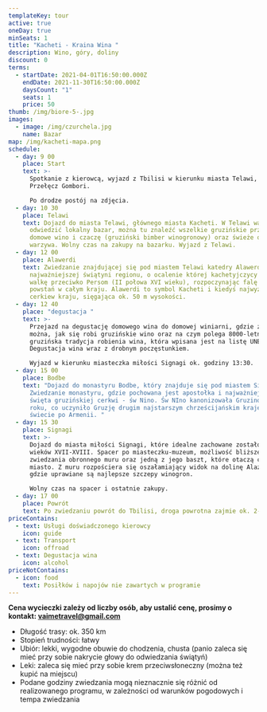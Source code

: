 ```yaml
---
templateKey: tour
active: true
oneDay: true
minSeats: 1
title: "Kacheti - Kraina Wina "
description: Wino, góry, doliny
discount: 0
terms:
  - startDate: 2021-04-01T16:50:00.000Z
    endDate: 2021-11-30T16:50:00.000Z
    daysCount: "1"
    seats: 1
    price: 50
thumb: /img/biore-5-.jpg
images:
  - image: /img/czurchela.jpg
    name: Bazar
map: /img/kacheti-mapa.png
schedule:
  - day: 9 00
    place: Start
    text: >-
      Spotkanie z kierowcą, wyjazd z Tbilisi w kierunku miasta Telawi, przez
      Przełęcz Gombori. 

      Po drodze postój na zdjęcia. 
  - day: 10 30
    place: Telawi
    text: Dojazd do miasta Telawi, głównego miasta Kacheti. W Telawi warto jest
      odwiedzić lokalny bazar, można tu znaleźć wszelkie gruzińskie przyprawy,
      domowe wino i czaczę (gruziński bimber winogronowy) oraz świeże owoce i
      warzywa. Wolny czas na zakupy na bazarku. Wyjazd z Telawi.
  - day: 12 00
    place: Alawerdi
    text: Zwiedzanie znajdującej się pod miastem Telawi katedry Alawerdi (XII w.),
      najważniejszej świątyni regionu, o ocalenie której kachetyjczycy podjęli
      walkę przeciwko Persom (II połowa XVI wieku), rozpoczynając falę masowych
      powstań w całym kraju. Alawerdi to symbol Kacheti i kiedyś najwyższa
      cerkiew kraju, sięgająca ok. 50 m wysokości.
  - day: 12 40
    place: "degustacja "
    text: >-
      Przejazd na degustację domowego wina do domowej winiarni, gdzie zobaczyć
      można, jak się robi gruzińskie wino oraz na czym polega 8000-letnia
      gruzińska tradycja robienia wina, która wpisana jest na listę UNESCO.
      Degustacja wina wraz z drobnym poczęstunkiem.

      Wyjazd w kierunku miasteczka miłości Signagi ok. godziny 13:30.
  - day: 15 00
    place: Bodbe
    text: "Dojazd do monastyru Bodbe, który znajduje się pod miastem Signagi.
      Zwiedzanie monastyru, gdzie pochowana jest apostołka i najważniejsza
      święta gruzińskiej cerkwi - św Nino. Św NIno kanonizowała Gruzinów w 337
      roku, co uczyniło Gruzję drugim najstarszym chrześcijańskim krajem na
      świecie po Armenii. "
  - day: 15 30
    place: Signagi
    text: >-
      Dojazd do miasta miłości Signagi, które idealne zachowane zostało od
      wieków XVII-XVIII. Spacer po miasteczku-muzeum, możliwość bliższego
      zwiedzania obronnego muru oraz jedną z jego baszt, które otaczą całe
      miasto. Z muru rozpościera się oszałamiający widok na dolinę Alazanską,
      gdzie uprawiane są najlepsze szczepy winogron. 

      Wolny czas na spacer i ostatnie zakupy.
  - day: 17 00
    place: Powrót
    text: Po zwiedzaniu powrót do Tbilisi, droga powrotna zajmie ok. 2-2,5 godzin.
priceContains:
  - text: Usługi doświadczonego kierowcy
    icon: guide
  - text: Transport
    icon: offroad
  - text: Degustacja wina
    icon: alcohol
priceNotContains:
  - icon: food
    text: Posiłków i napojów nie zawartych w programie
---
```

**Cena wycieczki zależy od liczby osób, aby ustalić cenę, prosimy o kontakt: vaimetravel@gmail.com**



* Długość trasy: ok. 350 km
* Stopień trudności: łatwy
* Ubiór: lekki, wygodne obuwie do chodzenia, chusta (panio zaleca się mieć przy sobie nakrycie głowy do odwiedzania świątyń)
* Leki: zaleca się mieć przy sobie krem przeciwsłoneczny (można też kupić na miejscu)
* Podane godziny zwiedzania mogą nieznacznie się różnić od realizowanego programu, w zależności od warunków pogodowych i tempa zwiedzania